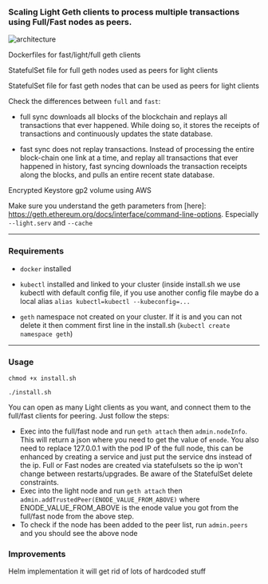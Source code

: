 ### Scaling Light Geth clients to process multiple transactions using Full/Fast nodes as peers.

![architecture](https://raw.githubusercontent.com/mariobyn/geth-scaling-nodes/main/architecture.png "Light/Full geth clients architecture")

Dockerfiles for fast/light/full geth clients

StatefulSet file for full geth nodes used as peers for light clients

StatefulSet file for fast geth nodes that can be used as peers for light clients

Check the differences between `full` and `fast`:

- full sync downloads all blocks of the blockchain and replays all transactions that ever happened. While doing so, it stores the receipts of transactions and continuously updates the state database.

- fast sync does not replay transactions. Instead of processing the entire block-chain one link at a time, and replay all transactions that ever happened in history, fast syncing downloads the transaction receipts along the blocks, and pulls an entire recent state database.

Encrypted Keystore gp2 volume using AWS

Make sure you understand the geth parameters from [here]: https://geth.ethereum.org/docs/interface/command-line-options. Especially `--light.serv` and `--cache`

---
### Requirements

- `docker` installed

- `kubectl` installed and linked to your cluster (inside install.sh we use kubectl with default config file, if you use another config file maybe do a local alias `alias kubectl=kubectl --kubeconfig=...`
- `geth` namespace not created on your cluster. If it is and you can not delete it then comment first line in the install.sh (`kubectl create namespace geth`)

 
---
### Usage 

`chmod +x install.sh`

`./install.sh`

You can open as many Light clients as you want, and connect them to the full/fast clients for peering. Just follow the steps:

- Exec into the full/fast node and run `geth attach` then `admin.nodeInfo`. This will return a json where you need to get the value of `enode`. You also need to replace 127.0.0.1 with the pod IP of the full node, this can be enhanced by creating a service and just put the service dns instead of the ip. Full or Fast nodes are created via statefulsets so the ip won't change between restarts/upgrades. Be aware of the StatefulSet delete constraints.  
- Exec into the light node and run `geth attach` then `admin.addTrustedPeer(ENODE_VALUE_FROM_ABOVE)`  where ENODE_VALUE_FROM_ABOVE is the enode value you got from the full/fast node from the above step.
- To check if the node has been added to the peer list, run `admin.peers` and you should see the above node 

### Improvements
Helm implementation it will get rid of lots of hardcoded stuff

